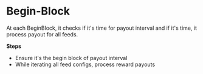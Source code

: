<!--
order: 5
title: Begin-Block
-->

# Begin-Block

At each BeginBlock, it checks if it's time for payout interval and if it's time, it process payout for all feeds.

**Steps**

- Ensure it's the begin block of payout interval
- While iterating all feed configs, process reward payouts
